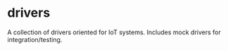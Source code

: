 # drivers
A collection of drivers oriented for IoT systems. Includes mock drivers for integration/testing.
